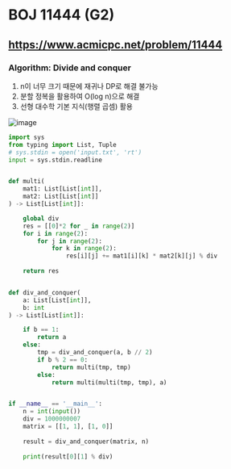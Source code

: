 # BOJ 11444 (G2)

## https://www.acmicpc.net/problem/11444

### Algorithm: Divide and conquer
 
1. n이 너무 크기 때문에 재귀나 DP로 해결 불가능
2. 분할 정복을 활용하여 O(log n)으로 해결
3. 선형 대수학 기본 지식(행렬 곱셈) 활용

![image](https://user-images.githubusercontent.com/78347296/178130938-f071bfa5-b225-4c83-ba58-b88b8fab4381.png)


``` python
import sys
from typing import List, Tuple
# sys.stdin = open('input.txt', 'rt')
input = sys.stdin.readline


def multi(
    mat1: List[List[int]],
    mat2: List[List[int]]
) -> List[List[int]]:

    global div
    res = [[0]*2 for _ in range(2)]
    for i in range(2):
        for j in range(2):
            for k in range(2):
                res[i][j] += mat1[i][k] * mat2[k][j] % div
    
    return res


def div_and_conquer(
    a: List[List[int]],
    b: int
) -> List[List[int]]:

    if b == 1:
        return a
    else:
        tmp = div_and_conquer(a, b // 2)
        if b % 2 == 0:
            return multi(tmp, tmp)
        else:
            return multi(multi(tmp, tmp), a)


if __name__ == '__main__':
    n = int(input())
    div = 1000000007
    matrix = [[1, 1], [1, 0]]
    
    result = div_and_conquer(matrix, n)
    
    print(result[0][1] % div) 
```
